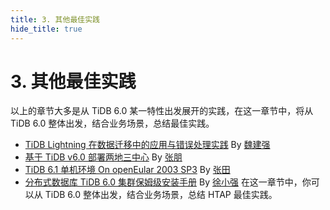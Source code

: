 ```yaml
---
title: 3. 其他最佳实践
hide_title: true
---
```


# 3. 其他最佳实践

以上的章节大多是从 TiDB 6.0 某一特性出发展开的实践，在这一章节中，将从 TiDB 6.0 整体出发，结合业务场景，总结最佳实践。

- [TiDB Lightning 在数据迁移中的应用与错误处理实践](1-tidb-lightning.md) By [魏建强](https://tidb.net/u/seiang/post/all)
- [基于 TiDB v6.0 部署两地三中心](2-two-cities-three-datacenters.md) By [张朋](https://tidb.net/u/边城元元/post/all)
- [TiDB 6.1 单机环境 On openEular 2003 SP3](3-tidb61-on-openEular2003.md) By [张田](https://tidb.net/u/%E6%95%B0%E6%8D%AE%E5%B0%8F%E9%BB%91/post/all)
- [分布式数据库 TiDB 6.0 集群保姆级安装手册](4-TiDB-6-0-installation.md) By [徐小强](https://tidb.net/u/jiekexu/post/all)
在这一章节中，你可以从 TiDB 6.0 整体出发，结合业务场景，总结 HTAP 最佳实践。